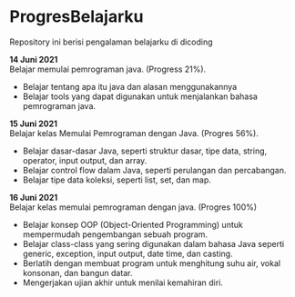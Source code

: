 # ProgresBelajarku
Repository ini berisi pengalaman belajarku di dicoding

**14 Juni 2021**  
Belajar memulai pemrograman java. (Progress 21%).
- Belajar tentang apa itu java dan alasan menggunakannya
- Belajar tools yang dapat digunakan untuk menjalankan bahasa pemrograman java.

**15 Juni 2021**  
Belajar kelas Memulai Pemrograman dengan Java. (Progres 56%).
- Belajar dasar-dasar Java, seperti struktur dasar, tipe data, string, operator, input output, dan array.
- Belajar control flow dalam Java, seperti perulangan dan percabangan.
- Belajar tipe data koleksi, seperti list, set, dan map.

**16 Juni 2021**  
Belajar kelas memulai pemrograman dengan java. (Progres 100%)

- Belajar konsep OOP (Object-Oriented Programming) untuk mempermudah pengembangan sebuah program.
- Belajar class-class yang sering digunakan dalam bahasa Java seperti generic, exception, input output, date time, dan casting. 
- Berlatih dengan membuat program untuk menghitung suhu air, vokal konsonan, dan bangun datar. 
- Mengerjakan ujian akhir untuk menilai kemahiran diri.

